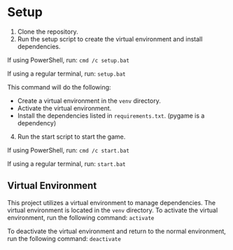 # Setup

1. Clone the repository.
2. Run the setup script to create the virtual environment and install dependencies.

If using PowerShell, run:
`cmd /c setup.bat`

If using a regular terminal, run:
`setup.bat`

This command will do the following:
- Create a virtual environment in the `venv` directory.
- Activate the virtual environment.
- Install the dependencies listed in `requirements.txt`. (pygame is a dependency)

4. Run the start script to start the game.

If using PowerShell, run:
`cmd /c start.bat`

If using a regular terminal, run:
`start.bat`

## Virtual Environment
This project utilizes a virtual environment to manage dependencies. The virtual environment is located in the `venv` directory. To activate the virtual environment, run the following command:
`activate`

To deactivate the virtual environment and return to the normal environment, run the following command:
`deactivate`
